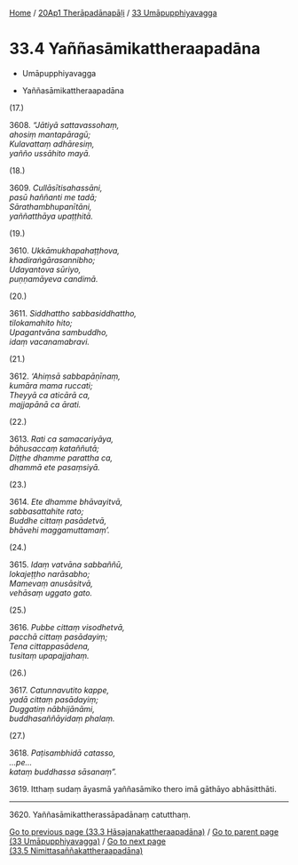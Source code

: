 
[Home](/) / [20Ap1 Therāpadānapāḷi](../../20Ap1.md) / [33 Umāpupphiyavagga](../33.md)

# 33.4 Yaññasāmikattheraapadāna

* Umāpupphiyavagga

* Yaññasāmikattheraapadāna

(17.)

3608\. _“Jātiyā sattavassohaṃ,_  
_ahosiṃ mantapāragū;_  
_Kulavattaṃ adhāresiṃ,_  
_yañño ussāhito mayā._  


(18.)

3609\. _Cullāsītisahassāni,_  
_pasū haññanti me tadā;_  
_Sārathambhupanītāni,_  
_yaññatthāya upaṭṭhitā._  


(19.)

3610\. _Ukkāmukhapahaṭṭhova,_  
_khadiraṅgārasannibho;_  
_Udayantova sūriyo,_  
_puṇṇamāyeva candimā._  


(20.)

3611\. _Siddhattho sabbasiddhattho,_  
_tilokamahito hito;_  
_Upagantvāna sambuddho,_  
_idaṃ vacanamabravi._  


(21.)

3612\. _‘Ahiṃsā sabbapāṇīnaṃ,_  
_kumāra mama ruccati;_  
_Theyyā ca aticārā ca,_  
_majjapānā ca ārati._  


(22.)

3613\. _Rati ca samacariyāya,_  
_bāhusaccaṃ kataññutā;_  
_Diṭṭhe dhamme parattha ca,_  
_dhammā ete pasaṃsiyā._  


(23.)

3614\. _Ete dhamme bhāvayitvā,_  
_sabbasattahite rato;_  
_Buddhe cittaṃ pasādetvā,_  
_bhāvehi maggamuttamaṃ’._  


(24.)

3615\. _Idaṃ vatvāna sabbaññū,_  
_lokajeṭṭho narāsabho;_  
_Mamevaṃ anusāsitvā,_  
_vehāsaṃ uggato gato._  


(25.)

3616\. _Pubbe cittaṃ visodhetvā,_  
_pacchā cittaṃ pasādayiṃ;_  
_Tena cittappasādena,_  
_tusitaṃ upapajjahaṃ._  


(26.)

3617\. _Catunnavutito kappe,_  
_yadā cittaṃ pasādayiṃ;_  
_Duggatiṃ nābhijānāmi,_  
_buddhasaññāyidaṃ phalaṃ._  


(27.)

3618\. _Paṭisambhidā catasso,_  
_…pe…_  
_kataṃ buddhassa sāsanaṃ”._  


3619\. Itthaṃ sudaṃ āyasmā yaññasāmiko thero imā gāthāyo abhāsitthāti.

---

3620\. Yaññasāmikattherassāpadānaṃ catutthaṃ.



[Go to previous page (33.3 Hāsajanakattheraapadāna)](33.3.md) / [Go to parent page (33 Umāpupphiyavagga)](../33.md) / [Go to next page (33.5 Nimittasaññakattheraapadāna)](33.5.md)


